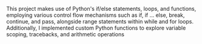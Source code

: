 This project makes use of Python's if/else statements, loops, and functions, employing various control flow mechanisms such as if, if ... else, break, continue, and pass, alongside range statements within while and for loops. Additionally, I implemented custom Python functions to explore variable scoping, tracebacks, and arithmetic operations
